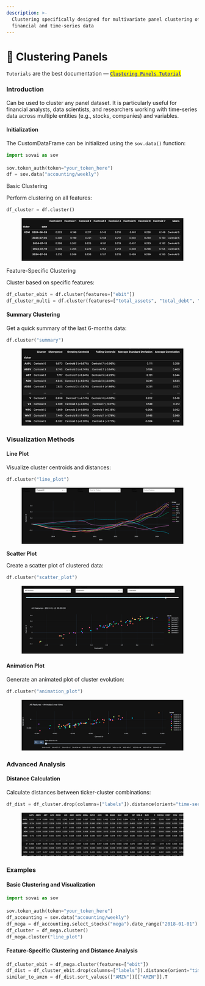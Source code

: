 ```yaml
---
description: >-
  Clustering specifically designed for multivariate panel clustering of
  financial and time-series data
---
```


# 🍇 Clustering Panels

`Tutorials` are the best documentation — [<mark style="color:blue;">`Clustering Panels Tutorial`</mark>](https://colab.research.google.com/github/sovai-research/sovai-public/blob/main/notebooks/computational/Clustering%20Notebook.ipynb)

### Introduction

Can be used to cluster any panel dataset.  It is particularly useful for financial analysts, data scientists, and researchers working with time-series data across multiple entities (e.g., stocks, companies) and variables.

#### Initialization

The CustomDataFrame can be initialized using the `sov.data()` function:

```python
import sovai as sov

sov.token_auth(token="your_token_here")
df = sov.data("accounting/weekly")
```

Basic Clustering

Perform clustering on all features:

```python
df_cluster = df.cluster()
```

<figure><img src="../.gitbook/assets/image (100).png" alt=""><figcaption></figcaption></figure>

Feature-Specific Clustering

Cluster based on specific features:

```python
df_cluster_ebit = df.cluster(features=["ebit"])
df_cluster_multi = df.cluster(features=["total_assets", "total_debt", "ebit"])
```

#### Summary Clustering

Get a quick summary of the last 6-months data:

```python
df.cluster("summary")
```

<figure><img src="../.gitbook/assets/image (105).png" alt=""><figcaption></figcaption></figure>

### Visualization Methods

#### Line Plot

Visualize cluster centroids and distances:

```python
df.cluster("line_plot")
```

<figure><img src="../.gitbook/assets/image (106).png" alt=""><figcaption></figcaption></figure>



**Scatter Plot**

Create a scatter plot of clustered data:

```python
df.cluster("scatter_plot")
```

<figure><img src="../.gitbook/assets/image (109).png" alt=""><figcaption></figcaption></figure>

#### Animation Plot

Generate an animated plot of cluster evolution:

```python
df.cluster("animation_plot")
```

<figure><img src="../.gitbook/assets/image (110).png" alt=""><figcaption></figcaption></figure>

### Advanced Analysis

#### Distance Calculation

Calculate distances between ticker-cluster combinations:

```python
df_dist = df_cluster.drop(columns=["labels"]).distance(orient="time-series")
```

<figure><img src="../.gitbook/assets/image (111).png" alt=""><figcaption></figcaption></figure>

### Examples

#### Basic Clustering and Visualization

```python
import sovai as sov

sov.token_auth(token="your_token_here")
df_accounting = sov.data("accounting/weekly")
df_mega = df_accounting.select_stocks("mega").date_range("2018-01-01")
df_cluster = df_mega.cluster()
df_mega.cluster("line_plot")
```

#### Feature-Specific Clustering and Distance Analysis

```python
df_cluster_ebit = df_mega.cluster(features=["ebit"])
df_dist = df_cluster_ebit.drop(columns=["labels"]).distance(orient="time-series")
similar_to_amzn = df_dist.sort_values(["AMZN"])[["AMZN"]].T
```
